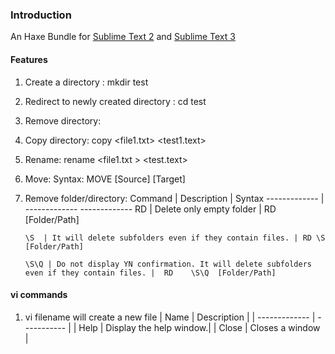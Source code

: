### Introduction
An Haxe Bundle for [Sublime Text 2](http://www.sublimetext.com/2) and [Sublime Text 3](http://www.sublimetext.com/3)

#### Features

1.	Create a directory :  mkdir  test
2.	Redirect to newly created directory : cd test
3.	Remove directory:
4.	Copy directory: copy <file1.txt>   <test1.text>
5.	Rename: rename <file1.txt > <test.text>
6.	Move:
Syntax:
MOVE [Source] [Target]
7.	Remove  folder/directory: 
		Command       | Description   	| Syntax
		------------- | -------------     -------------
		RD  | Delete only empty folder	| RD [Folder/Path]

		\S  | It will delete subfolders even if they contain files. | RD \S [Folder/Path] 
		
		\S\Q | Do not display YN confirmation. It will delete subfolders even if they contain files. |	RD    \S\Q  [Folder/Path]



#### vi commands
1. vi filename will create a new file
| Name | Description          |
| ------------- | ----------- |
| Help      | Display the help window.|
| Close     | Closes a window     |

